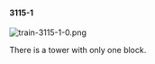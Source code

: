 #### 3115-1
![train-3115-1-0.png](https://github.com/lil-lab/nlvr/raw/master/nlvr/train/images/21/train-3115-1-0.png "train-3115-1-0.png")

There is a tower with only one block.